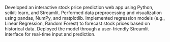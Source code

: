Developed an interactive stock price prediction web app using Python, scikit-learn, and Streamlit. Performed data preprocessing and visualization using pandas, NumPy, and matplotlib. Implemented regression models (e.g., Linear Regression, Random Forest) to forecast stock prices based on historical data. Deployed the model through a user-friendly Streamlit interface for real-time input and prediction.
